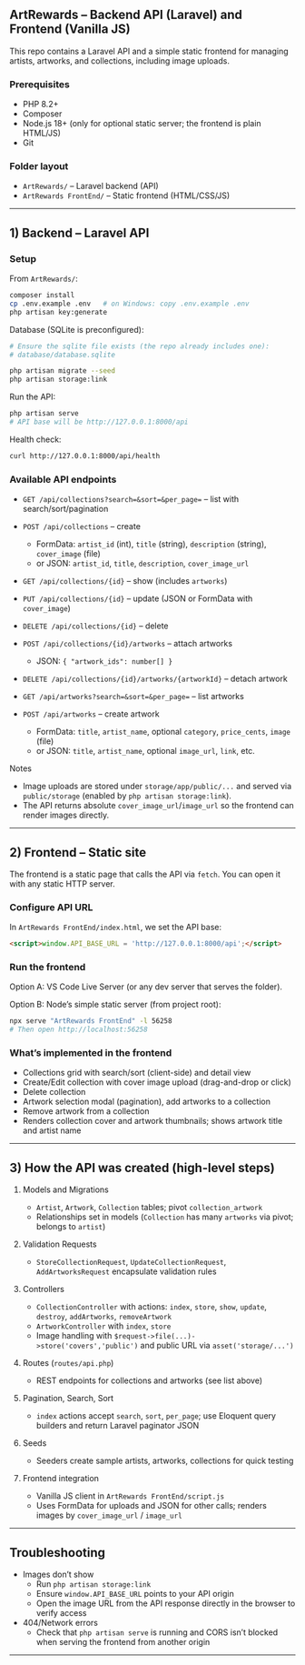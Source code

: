 ## ArtRewards – Backend API (Laravel) and Frontend (Vanilla JS)

This repo contains a Laravel API and a simple static frontend for managing artists, artworks, and collections, including image uploads.

### Prerequisites
- PHP 8.2+
- Composer
- Node.js 18+ (only for optional static server; the frontend is plain HTML/JS)
- Git

### Folder layout
- `ArtRewards/` – Laravel backend (API)
- `ArtRewards FrontEnd/` – Static frontend (HTML/CSS/JS)

---

## 1) Backend – Laravel API

### Setup
From `ArtRewards/`:

```bash
composer install
cp .env.example .env   # on Windows: copy .env.example .env
php artisan key:generate
```

Database (SQLite is preconfigured):

```bash
# Ensure the sqlite file exists (the repo already includes one):
# database/database.sqlite

php artisan migrate --seed
php artisan storage:link
```

Run the API:

```bash
php artisan serve
# API base will be http://127.0.0.1:8000/api
```

Health check:
```bash
curl http://127.0.0.1:8000/api/health
```

### Available API endpoints
- `GET /api/collections?search=&sort=&per_page=` – list with search/sort/pagination
- `POST /api/collections` – create
  - FormData: `artist_id` (int), `title` (string), `description` (string), `cover_image` (file)
  - or JSON: `artist_id`, `title`, `description`, `cover_image_url`
- `GET /api/collections/{id}` – show (includes `artworks`)
- `PUT /api/collections/{id}` – update (JSON or FormData with `cover_image`)
- `DELETE /api/collections/{id}` – delete
- `POST /api/collections/{id}/artworks` – attach artworks
  - JSON: `{ "artwork_ids": number[] }`
- `DELETE /api/collections/{id}/artworks/{artworkId}` – detach artwork

- `GET /api/artworks?search=&sort=&per_page=` – list artworks
- `POST /api/artworks` – create artwork
  - FormData: `title`, `artist_name`, optional `category`, `price_cents`, `image` (file)
  - or JSON: `title`, `artist_name`, optional `image_url`, `link`, etc.

Notes
- Image uploads are stored under `storage/app/public/...` and served via `public/storage` (enabled by `php artisan storage:link`).
- The API returns absolute `cover_image_url`/`image_url` so the frontend can render images directly.

---

## 2) Frontend – Static site

The frontend is a static page that calls the API via `fetch`. You can open it with any static HTTP server.

### Configure API URL
In `ArtRewards FrontEnd/index.html`, we set the API base:

```html
<script>window.API_BASE_URL = 'http://127.0.0.1:8000/api';</script>
```

### Run the frontend
Option A: VS Code Live Server (or any dev server that serves the folder).

Option B: Node’s simple static server (from project root):

```bash
npx serve "ArtRewards FrontEnd" -l 56258
# Then open http://localhost:56258
```

### What’s implemented in the frontend
- Collections grid with search/sort (client-side) and detail view
- Create/Edit collection with cover image upload (drag-and-drop or click)
- Delete collection
- Artwork selection modal (pagination), add artworks to a collection
- Remove artwork from a collection
- Renders collection cover and artwork thumbnails; shows artwork title and artist name

---

## 3) How the API was created (high-level steps)

1. Models and Migrations
   - `Artist`, `Artwork`, `Collection` tables; pivot `collection_artwork`
   - Relationships set in models (`Collection` has many `artworks` via pivot; belongs to `artist`)

2. Validation Requests
   - `StoreCollectionRequest`, `UpdateCollectionRequest`, `AddArtworksRequest` encapsulate validation rules

3. Controllers
   - `CollectionController` with actions: `index`, `store`, `show`, `update`, `destroy`, `addArtworks`, `removeArtwork`
   - `ArtworkController` with `index`, `store`
   - Image handling with `$request->file(...)->store('covers','public')` and public URL via `asset('storage/...')`

4. Routes (`routes/api.php`)
   - REST endpoints for collections and artworks (see list above)

5. Pagination, Search, Sort
   - `index` actions accept `search`, `sort`, `per_page`; use Eloquent query builders and return Laravel paginator JSON

6. Seeds
   - Seeders create sample artists, artworks, collections for quick testing

7. Frontend integration
   - Vanilla JS client in `ArtRewards FrontEnd/script.js`
   - Uses FormData for uploads and JSON for other calls; renders images by `cover_image_url` / `image_url`

---

## Troubleshooting
- Images don’t show
  - Run `php artisan storage:link`
  - Ensure `window.API_BASE_URL` points to your API origin
  - Open the image URL from the API response directly in the browser to verify access
- 404/Network errors
  - Check that `php artisan serve` is running and CORS isn’t blocked when serving the frontend from another origin

---
